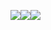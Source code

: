<img src="https://img.shields.io/static/v1?label=cocoui&message=100%&color=00FF00"><img src="https://img.shields.io/static/v1?label=cocoservice&message=100%&color=00FF00"><img src="https://img.shields.io/static/v1?label=cococanvasui&message=5%&color=FF0000">


